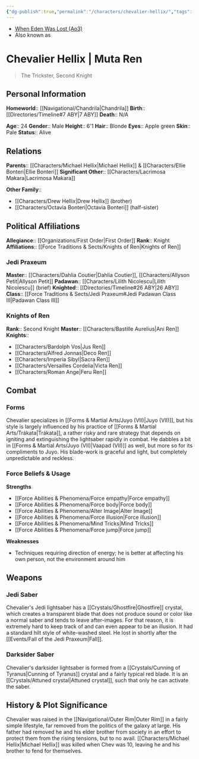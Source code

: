 ```yaml
---
{"dg-publish":true,"permalink":"/characters/chevalier-hellix/","tags":["fallenjedi","firstorder","jediknight","knightsofren","jedipraxeum","formvii","trakata","forcesensitive","unfinished"]}
---
```


- [When Eden Was Lost (Ao3)](https://archiveofourown.org/works/19334440/chapters/45992584)
- Also known as 
# Chevalier Hellix | Muta Ren
>The Trickster, Second Knight

## Personal Information

**Homeworld**::  [[Navigational/Chandrila\|Chandrila]]
**Birth**::  [[Directories/Timeline#7 ABY\|7 ABY]]
**Death**::  N/A

**Age**::  24
**Gender**::  Male
**Height**::  6'1
**Hair**::  Blonde
**Eyes**::  Apple green
**Skin**::  Pale
**Status**::  Alive
## Relations

**Parents**::  [[Characters/Michael Hellix\|Michael Hellix]] & [[Characters/Ellie Bonteri\|Ellie Bonteri]]
**Significant Other**::  [[Characters/Lacrimosa Makara\|Lacrimosa Makara]]

**Other Family**::
- [[Characters/Drew Hellix\|Drew Hellix]] (brother)
- [[Characters/Octavia Bonteri\|Octavia Bonteri]] (half-sister)

## Political Affiliations

**Allegiance**::  [[Organizations/First Order\|First Order]]
**Rank**::  Knight
**Affiliations**::  [[Force Traditions & Sects/Knights of Ren\|Knights of Ren]]

### Jedi Praxeum

**Master**::  [[Characters/Dahlia Coutier\|Dahlia Coutier]], [[Characters/Allyson Petit\|Allyson Petit]]
**Padawan**::  [[Characters/Lilith Nicolescu\|Lilith Nicolescu]] (brief)
**Knighted**::  [[Directories/Timeline#26 ABY\|26 ABY]]
**Class**::  [[Force Traditions & Sects/Jedi Praxeum#Jedi Padawan Class III\|Padawan Class III]]

### Knights of Ren

**Rank**::  Second Knight
**Master**::  [[Characters/Bastille Aurelius\|Ani Ren]]
**Knights**::
- [[Characters/Bardolph Vos\|Jus Ren]]
- [[Characters/Alfred Jonnas\|Deco Ren]]
- [[Characters/Imperia Sibyl\|Sacra Ren]]
- [[Characters/Versailles Cordelia\|Victa Ren]]
- [[Characters/Roman Ange\|Feru Ren]]

## Combat

### Forms

Chevalier specializes in [[Forms & Martial Arts/Juyo (VII)\|Juyo (VII)]], but his style is largely influenced by his practice of [[Forms & Martial Arts/Trákata\|Trákata]], a rather risky and rare strategy that depends on igniting and extinguishing the lightsaber rapidly in combat. He dabbles a bit in [[Forms & Martial Arts/Juyo (VII)\|Vaapad (VII)]] as well, but more so for its compliments to Juyo. His blade-work is graceful and light, but completely unpredictable and reckless. 

### Force Beliefs & Usage

**Strengths**
- [[Force Abilities & Phenomena/Force empathy\|Force empathy]]
- [[Force Abilities & Phenomena/Force body\|Force body]]
- [[Force Abilities & Phenomena/Alter Image\|Alter Image]]
- [[Force Abilities & Phenomena/Force illusion\|Force illusion]]
- [[Force Abilities & Phenomena/Mind Tricks\|Mind Tricks]]
- [[Force Abilities & Phenomena/Force jump\|Force jump]]

**Weaknesses**
- Techniques requiring direction of energy; he is better at affecting his own person, not the environment around him

## Weapons

### Jedi Saber

Chevalier's Jedi lightsaber has a [[Crystals/Ghostfire\|Ghostfire]] crystal, which creates a transparent blade that does not produce sound or color like a normal saber and tends to leave after-images. For that reason, it is extremely hard to keep track of and can even appear to be an illusion. It had a standard hilt style of white-washed steel. He lost in shortly after the [[Events/Fall of the Jedi Praxeum\|Fall]].

### Darksider Saber

Chevalier's darksider lightsaber is formed from a [[Crystals/Cunning of Tyranus\|Cunning of Tyranus]] crystal and a fairly typical red blade. It is an [[Crystals/Attuned crystal\|Attuned crystal]], such that only he can activate the saber. 

## History & Plot Significance

Chevalier was raised in the [[Navigational/Outer Rim\|Outer Rim]] in a fairly simple lifestyle, far removed from the politics of the galaxy at large. His father had removed he and his elder brother from society in an effort to protect them from the rising tensions, but to no avail. [[Characters/Michael Hellix\|Michael Hellix]] was killed when Chev was 10, leaving he and his brother to fend for themselves. 